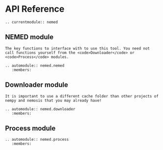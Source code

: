 # API Reference

```{eval-rst}
.. currentmodule:: nemed
```

## NEMED module
```{tip}
The key functions to interface with to use this tool. You need not call functions yourself from the <code>Downloader</code> or <code>Process</code> modules.
```
```{eval-rst}
.. automodule:: nemed.nemed
   :members:
```

## Downloader module
```{note}
It is important to use a different cache folder than other projects of nempy and nemosis that you may already have!
```

```{eval-rst}
.. automodule:: nemed.downloader
   :members:
```

## Process module

```{eval-rst}
.. automodule:: nemed.process
   :members:
```
